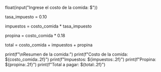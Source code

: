 float(input("Ingrese el costo de la comida: $"))

tasa_impuesto = 0.10  

impuestos = costo_comida * tasa_impuesto

propina = costo_comida * 0.18

total = costo_comida + impuestos + propina

print(f"\nResumen de la comida:")
print(f"Costo de la comida: ${costo_comida:.2f}")
print(f"Impuestos: ${impuestos:.2f}")
print(f"Propina: ${propina:.2f}")
print(f"Total a pagar: ${total:.2f}")
